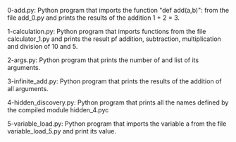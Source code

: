 0-add.py: Python program that imports the function "def add(a,b)": from the file add_0.py and prints the results of the addition 1 + 2 = 3.

1-calculation.py: Python program that imports functions from the file calculator_1.py and prints the result pf addition, subtraction, multiplication and division of 10 and 5.

2-args.py: Python program that prints the number of and list of its arguments.

3-infinite_add.py: Python program that prints the results of the addition of all arguments.

4-hidden_discovery.py: Python program that prints all the names defined by the compiled module hidden_4.pyc

5-variable_load.py: Python program that imports the variable a from the file variable_load_5.py and print its value.